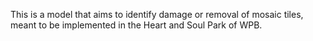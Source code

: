 This is a model that aims to identify damage or removal of mosaic tiles, meant to be implemented in the Heart and Soul Park of WPB.
